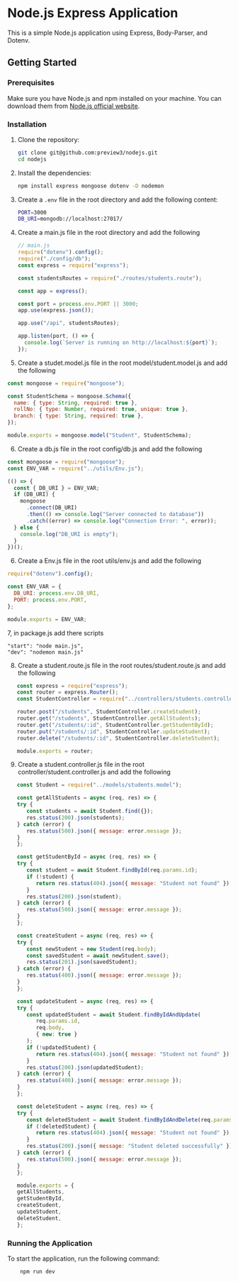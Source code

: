 # Node.js Express Application

This is a simple Node.js application using Express, Body-Parser, and Dotenv.

## Getting Started

### Prerequisites

Make sure you have Node.js and npm installed on your machine. You can download them from [Node.js official website](https://nodejs.org/).

### Installation

1. Clone the repository:

   ```sh
   git clone git@github.com:preview3/nodejs.git
   cd nodejs
   ```

2. Install the dependencies:

   ```sh
   npm install express mongoose dotenv -D nodemon
   ```

3. Create a `.env` file in the root directory and add the following content:
   ```sh
   PORT=3000
   DB_URI=mongodb://localhost:27017/
   ```
4. Create a main.js file in the root directory and add the following

   ```js
   // main.js
   require("dotenv").config();
   require("./config/db");
   const express = require("express");

   const studentsRoutes = require("./routes/students.route");

   const app = express();

   const port = process.env.PORT || 3000;
   app.use(express.json());

   app.use("/api", studentsRoutes);

   app.listen(port, () => {
     console.log(`Server is running on http://localhost:${port}`);
   });
   ```

5. Create a studet.model.js file in the root model/student.model.js and add the following

```js
const mongoose = require("mongoose");

const StudentSchema = mongoose.Schema({
  name: { type: String, required: true },
  rollNo: { type: Number, required: true, unique: true },
  branch: { type: String, required: true },
});

module.exports = mongoose.model("Student", StudentSchema);
```

6. Create a db.js file in the root config/db.js and add the following

```js
const mongoose = require("mongoose");
const ENV_VAR = require("../utils/Env.js");

(() => {
  const { DB_URI } = ENV_VAR;
  if (DB_URI) {
    mongoose
      .connect(DB_URI)
      .then(() => console.log("Server connected to database"))
      .catch((error) => console.log("Connection Error: ", error));
  } else {
    console.log("DB_URI is empty");
  }
})();
```

6. Create a Env.js file in the root utils/env.js and add the following

```js
require("dotenv").config();

const ENV_VAR = {
  DB_URI: process.env.DB_URI,
  PORT: process.env.PORT,
};

module.exports = ENV_VAR;
```

7, in package.js add there scripts

```
"start": "node main.js",
"dev": "nodemon main.js"
```
8. Create a student.route.js file in the root routes/student.route.js and add the following

```js
   const express = require("express");
   const router = express.Router();
   const StudentController = require("../controllers/students.controller");

   router.post("/students", StudentController.createStudent);
   router.get("/students", StudentController.getAllStudents);
   router.get("/students/:id", StudentController.getStudentById);
   router.put("/students/:id", StudentController.updateStudent);
   router.delete("/students/:id", StudentController.deleteStudent);

   module.exports = router;
```

9. Create a student.controller.js file in the root controller/student.controller.js and add the following

```js
   const Student = require("../models/students.model");

   const getAllStudents = async (req, res) => {
   try {
      const students = await Student.find({});
      res.status(200).json(students);
   } catch (error) {
      res.status(500).json({ message: error.message });
   }
   };

   const getStudentById = async (req, res) => {
   try {
      const student = await Student.findById(req.params.id);
      if (!student) {
         return res.status(404).json({ message: "Student not found" });
      }
      res.status(200).json(student);
   } catch (error) {
      res.status(500).json({ message: error.message });
   }
   };

   const createStudent = async (req, res) => {
   try {
      const newStudent = new Student(req.body);
      const savedStudent = await newStudent.save();
      res.status(201).json(savedStudent);
   } catch (error) {
      res.status(400).json({ message: error.message });
   }
   };

   const updateStudent = async (req, res) => {
   try {
      const updatedStudent = await Student.findByIdAndUpdate(
         req.params.id,
         req.body,
         { new: true }
      );
      if (!updatedStudent) {
         return res.status(404).json({ message: "Student not found" });
      }
      res.status(200).json(updatedStudent);
   } catch (error) {
      res.status(400).json({ message: error.message });
   }
   };

   const deleteStudent = async (req, res) => {
   try {
      const deletedStudent = await Student.findByIdAndDelete(req.params.id);
      if (!deletedStudent) {
         return res.status(404).json({ message: "Student not found" });
      }
      res.status(200).json({ message: "Student deleted successfully" });
   } catch (error) {
      res.status(500).json({ message: error.message });
   }
   };

   module.exports = {
   getAllStudents,
   getStudentById,
   createStudent,
   updateStudent,
   deleteStudent,
   };


```

### Running the Application

To start the application, run the following command:

```sh
    npm run dev
````
